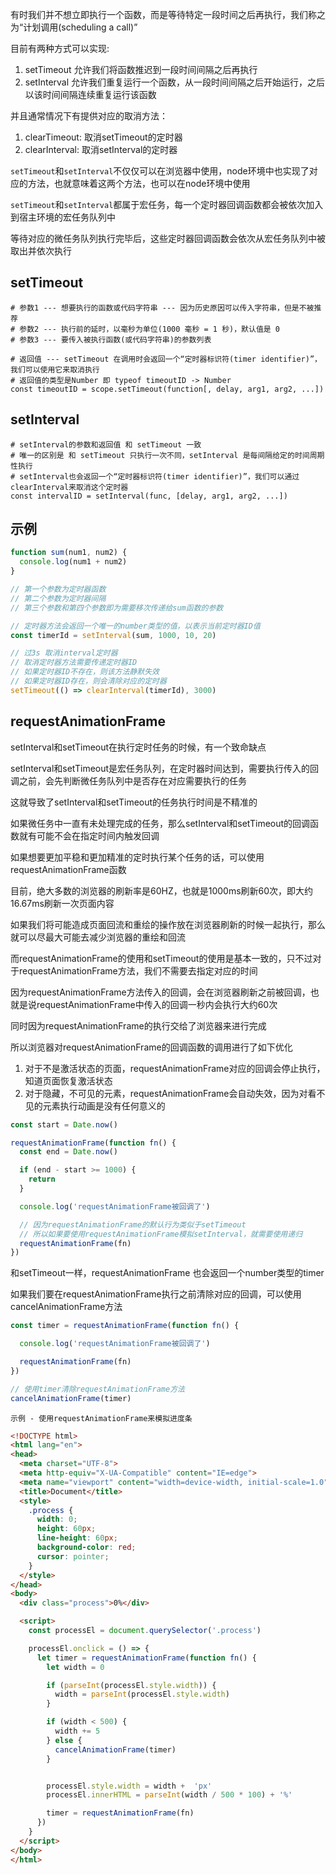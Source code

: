 有时我们并不想立即执行一个函数，而是等待特定一段时间之后再执行，我们称之为“计划调用(scheduling a call)”

目前有两种方式可以实现:

1. setTimeout 允许我们将函数推迟到一段时间间隔之后再执行
2. setInterval 允许我们重复运行一个函数，从一段时间间隔之后开始运行，之后以该时间间隔连续重复运行该函数

并且通常情况下有提供对应的取消方法：

1. clearTimeout: 取消setTimeout的定时器
2. clearInterval: 取消setInterval的定时器

`setTimeout`和`setInterval`不仅仅可以在浏览器中使用，node环境中也实现了对应的方法，也就意味着这两个方法，也可以在node环境中使用

`setTimeout`和`setInterval`都属于宏任务，每一个定时器回调函数都会被依次加入到宿主环境的宏任务队列中

等待对应的微任务队列执行完毕后，这些定时器回调函数会依次从宏任务队列中被取出并依次执行



## setTimeout

```shell
# 参数1 --- 想要执行的函数或代码字符串 --- 因为历史原因可以传入字符串，但是不被推荐
# 参数2 --- 执行前的延时，以毫秒为单位(1000 毫秒 = 1 秒)，默认值是 0
# 参数3 --- 要传入被执行函数(或代码字符串)的参数列表

# 返回值 --- setTimeout 在调用时会返回一个“定时器标识符(timer identifier)”，我们可以使用它来取消执行
# 返回值的类型是Number 即 typeof timeoutID -> Number
const timeoutID = scope.setTimeout(function[, delay, arg1, arg2, ...])
```



## setInterval

```shell
# setInterval的参数和返回值 和 setTimeout 一致
# 唯一的区别是 和 setTimeout 只执行一次不同，setInterval 是每间隔给定的时间周期性执行
# setInterval也会返回一个“定时器标识符(timer identifier)”，我们可以通过clearInterval来取消这个定时器
const intervalID = setInterval(func, [delay, arg1, arg2, ...])
```



## 示例

```js
function sum(num1, num2) {
  console.log(num1 + num2)
}

// 第一个参数为定时器函数
// 第二个参数为定时器间隔
// 第三个参数和第四个参数即为需要移次传递给sum函数的参数

// 定时器方法会返回一个唯一的number类型的值，以表示当前定时器ID值
const timerId = setInterval(sum, 1000, 10, 20)

// 过3s 取消interval定时器
// 取消定时器方法需要传递定时器ID
// 如果定时器ID不存在，则该方法静默失效
// 如果定时器ID存在，则会清除对应的定时器
setTimeout(() => clearInterval(timerId), 3000)
```



## requestAnimationFrame

setInterval和setTimeout在执行定时任务的时候，有一个致命缺点

setInterval和setTimeout是宏任务队列，在定时器时间达到，需要执行传入的回调之前，会先判断微任务队列中是否存在对应需要执行的任务

这就导致了setInterval和setTimeout的任务执行时间是不精准的

如果微任务中一直有未处理完成的任务，那么setInterval和setTimeout的回调函数就有可能不会在指定时间内触发回调

如果想要更加平稳和更加精准的定时执行某个任务的话，可以使用requestAnimationFrame函数



目前，绝大多数的浏览器的刷新率是60HZ，也就是1000ms刷新60次，即大约16.67ms刷新一次页面内容

如果我们将可能造成页面回流和重绘的操作放在浏览器刷新的时候一起执行，那么就可以尽最大可能去减少浏览器的重绘和回流



而requestAnimationFrame的使用和setTimeout的使用是基本一致的，只不过对于requestAnimationFrame方法，我们不需要去指定对应的时间

因为requestAnimationFrame方法传入的回调，会在浏览器刷新之前被回调，也就是说requestAnimationFrame中传入的回调一秒内会执行大约60次



同时因为requestAnimationFrame的执行交给了浏览器来进行完成

所以浏览器对requestAnimationFrame的回调函数的调用进行了如下优化

1. 对于不是激活状态的页面，requestAnimationFrame对应的回调会停止执行，知道页面恢复激活状态
2. 对于隐藏，不可见的元素，requestAnimationFrame会自动失效，因为对看不见的元素执行动画是没有任何意义的

```js
const start = Date.now()

requestAnimationFrame(function fn() {
  const end = Date.now()

  if (end - start >= 1000) {
    return
  }

  console.log('requestAnimationFrame被回调了')

  // 因为requestAnimationFrame的默认行为类似于setTimeout
  // 所以如果要使用requestAnimationFrame模拟setInterval，就需要使用递归
  requestAnimationFrame(fn)
})
```



和setTimeout一样，requestAnimationFrame 也会返回一个number类型的timer

如果我们要在requestAnimationFrame执行之前清除对应的回调，可以使用cancelAnimationFrame方法

```js
const timer = requestAnimationFrame(function fn() {

  console.log('requestAnimationFrame被回调了')

  requestAnimationFrame(fn)
})

// 使用timer清除requestAnimationFrame方法
cancelAnimationFrame(timer)
```



`示例 - 使用requestAnimationFrame来模拟进度条`

```html
<!DOCTYPE html>
<html lang="en">
<head>
  <meta charset="UTF-8">
  <meta http-equiv="X-UA-Compatible" content="IE=edge">
  <meta name="viewport" content="width=device-width, initial-scale=1.0">
  <title>Document</title>
  <style>
    .process {
      width: 0;
      height: 60px;
      line-height: 60px;
      background-color: red;
      cursor: pointer;
    }
  </style>
</head>
<body>
  <div class="process">0%</div>

  <script>
    const processEl = document.querySelector('.process')

    processEl.onclick = () => {
      let timer = requestAnimationFrame(function fn() {
        let width = 0

        if (parseInt(processEl.style.width)) {
          width = parseInt(processEl.style.width)
        }

        if (width < 500) {
          width += 5
        } else {
          cancelAnimationFrame(timer)
        }


        processEl.style.width = width +  'px'
        processEl.innerHTML = parseInt(width / 500 * 100) + '%'

        timer = requestAnimationFrame(fn)
      })
    }
  </script>
</body>
</html>
```